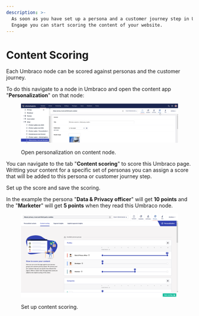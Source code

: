 ```yaml
---
description: >-
  As soon as you have set up a persona and a customer journey step in Umbraco
  Engage you can start scoring the content of your website.
---
```


# Content Scoring

Each Umbraco node can be scored against personas and the customer journey.

To do this navigate to a node in Umbraco and open the content app "**Personalization**" on that node:

<figure><img src="../../../.gitbook/assets/image (13) (1).png" alt="Open personalization on content node."><figcaption><p>Open personalization on content node.</p></figcaption></figure>

You can navigate to the tab "**Content scoring**" to score this Umbraco page. Writting your content for a specific set of personas you can assign a score that will be added to this persona or customer journey step.

Set up the score and save the scoring.&#x20;

In the example the persona "**Data & Privacy officer**" will get **10 points** and the "**Marketer**" will get **5 points** when they read this Umbraco node.

<figure><img src="../../../.gitbook/assets/image (14) (1).png" alt="Set up content scoring."><figcaption><p>Set up content scoring.</p></figcaption></figure>
